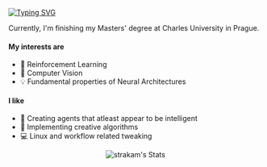 [![Typing SVG](https://readme-typing-svg.demolab.com?font=Fira+Code&duration=2000&pause=1000&repeat=false&width=435&lines=Hi+%F0%9F%91%8B%2C+my+name+is+Matej)](https://git.io/typing-svg)

Currently, I'm finishing my Masters' degree at Charles University in Prague.

#### My interests are
- 🤖 Reinforcement Learning
- 👀 Computer Vision
- 💡 Fundamental properties of Neural Architectures
#### I like
- 🧠 Creating agents that atleast appear to be intelligent
- 🧩 Implementing creative algorithms
- 💻 Linux and workflow related tweaking

<div align="center">
  
  ![strakam's Stats](https://github-readme-stats.vercel.app/api?username=strakam&theme=ayu-mirage&show_icons=true&hide_border=false&count_private=true)

</div>

<!--
**strakam/strakam** is a ✨ _special_ ✨ repository because its `README.md` (this file) appears on your GitHub profile.

Here are some ideas to get you started:

- 🔭 I’m currently working on ...
- 🌱 I’m currently learning ...
- 👯 I’m looking to collaborate on ...
- 🤔 I’m looking for help with ...
- 💬 Ask me about ...
- 📫 How to reach me: ...
- 😄 Pronouns: ...
- ⚡ Fun fact: ...
-->
